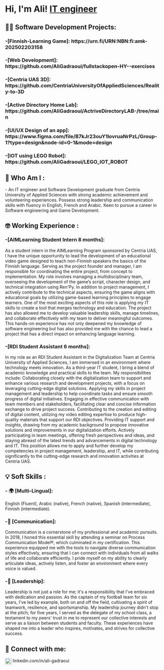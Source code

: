 <h1>Hi, I'm Ali!  <a href="linkedin.com/in/ali-gadraoui">IT engineer</a> </h1>

<h2>👨‍💻 Software Development Projects:</h2>

<h3>-[Finnish-Learning Game]: 
  https://urn.fi/URN:NBN:fi:amk-202502203158  
<h3>-[Web Development]: 
  https://github.com/AliGadraoui/fullstackopen-HY--exercises
<h3>-[Centria UAS 3D]: 
  https://github.com/CentriaUniversityOfAppliedSciences/Reality-to-3D
<h3>-[Active Directory Home Lab]:
  https://github.com/AliGadraoui/ActriveDirectoryLAB-/tree/main
<h3>-[UI/UX Design of an app]: 
  https://www.figma.com/file/B7kJr23ouY1lovruaNrPzL/Group-1?type=design&node-id=0-1&mode=design
<h3>-[IOT using LEGO Robot]: 
  https://github.com/AliGadraoui/LEGO_IOT_ROBOT

<h2> 🧐 Who Am I :</h2>
- An IT engineer and Software Development graduate from Centria University of Applied Sciences with strong academic achievement and volunteering experiences. Possess strong leadership and communication skills with fluency in English, French and Arabic. Keen to pursue a career in Software engineering and Game Development.

<h2> 🤓 Working Experience :</h2>
<h3>-[AIMLearning Student Intern 8 months]:</h3>As a student intern in the AIMLearning Program sponsored by Centria UAS, I have the unique opportunity to lead the development of an educational video game designed to teach non-Finnish speakers the basics of the Finnish language. Serving as the project founder and manager, I am responsible for coordinating the entire project, from concept to implementation.
My role involves managing a multidisciplinary team, overseeing the development of the game’s script, character design, and technical integration using Ren'Py. In addition to project management, I actively contribute to the technical aspects, ensuring the game aligns with educational goals by utilizing game-based learning principles to engage learners.
One of the most exciting aspects of this role is applying my IT skills to create a tool that merges technology and education. The project has also allowed me to develop valuable leadership skills, manage timelines, and collaborate effectively with my team to deliver meaningful outcomes. This hands-on experience has not only deepened my knowledge of software engineering but has also provided me with the chance to lead a project that has a direct impact on enhancing language learning.

<h3>-[RDI Student Assistant 6 months]:</h3>In my role as an RDI Student Assistant in the Digitalization Team at Centria University of Applied Sciences, I am immersed in an environment where technology meets innovation. As a third-year IT student, I bring a blend of academic knowledge and practical skills to the team. My responsibilities include:
Collaborating closely with the digitalization team to support and enhance various research and development projects, with a focus on leveraging cutting-edge digital solutions.
Applying my skills in project management and leadership to help coordinate tasks and ensure smooth progress of digital initiatives.
Engaging in effective communication with team members and stakeholders, facilitating clear and concise information exchange to drive project success.
Contributing to the creation and editing of digital content, utilizing my video editing expertise to produce high-quality materials that support our RDI objectives.
Providing IT support and insights, drawing from my academic background to propose innovative solutions and improvements in our digitalization efforts.
Actively participating in team meetings, offering fresh perspectives and ideas, and staying abreast of the latest trends and advancements in digital technology and IT.
This position allows me to apply and further develop my competencies in project management, leadership, and IT, while contributing significantly to the cutting-edge research and innovation activities at Centria UAS.

<h2> 💡 Soft Skills :</h2>
<h3>- 🌍 [Multi-Lingual]:</h3> English (Fluent), Arabic (native), French (native), Spanish (intermediate), Finnish (intermediate).
<h3>-💬 [Communication]:</h3>Communication is a cornerstone of my professional and academic pursuits. In 2018, I honed this essential skill by attending a seminar on Process Communication Model®, which culminated in my certification. This experience equipped me with the tools to navigate diverse communication styles effectively, ensuring that I can connect with individuals from all walks of life and collaborate efficiently. I pride myself on my ability to clearly articulate ideas, actively listen, and foster an environment where every voice is valued.
<h3>-🧢 [Leadership]:</h3>Leadership is not just a role for me; it's a responsibility that I've embraced with dedication and passion. As the captain of my football team for six years, I've led by example, both on and off the field, cultivating a spirit of teamwork, resilience, and sportsmanship. My leadership journey didn't stop at the pitch; for five years, I served as the delegate of my school class, a testament to my peers' trust in me to represent our collective interests and serve as a liaison between students and faculty. These experiences have shaped me into a leader who inspires, motivates, and strives for collective success.

<h2> 🤳 Connect with me:</h2>

<img align="left" alt="AliGadraoui | LinkedIn" width="22px" src="https://cdn.jsdelivr.net/npm/simple-icons@v3/icons/linkedin.svg" />linkedin.com/in/ali-gadraoui

[linkedin]: linkedin.com/in/ali-gadraoui

<!--
**joshmadakor1/joshmadakor1** is a ✨ _special_ ✨ repository because its `README.md` (this file) appears on your GitHub profile.

Here are some ideas to get you started:

- 🔭 I’m currently working on ...
- 🌱 I’m currently learning ...
- 👯 I’m looking to collaborate on ...
- 🤔 I’m looking for help with ...
- 💬 Ask me about ...
- 📫 How to reach me: ...
- 😄 Pronouns: ...
- ⚡ Fun fact: ...
-->
